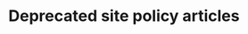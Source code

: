 ---
title: Deprecated site policy articles
allowTitleToDifferFromFilename: true
hidden: true
redirect_from:
  - /github/site-policy-deprecated
versions:
  fpt: '*'
children:
  - /amendment-to-github-terms-of-service-applicable-to-us-federal-government-users
  - /github-ae-data-protection-agreement
  - /github-ae-product-specific-terms
  - /github-enterprise-cloud-evaluation-agreement
  - /github-enterprise-server-license-agreement
  - /github-enterprise-service-level-agreement
  - /github-enterprise-subscription-agreement
  - /github-supplemental-terms-for-microsoft-volume-licensing
---